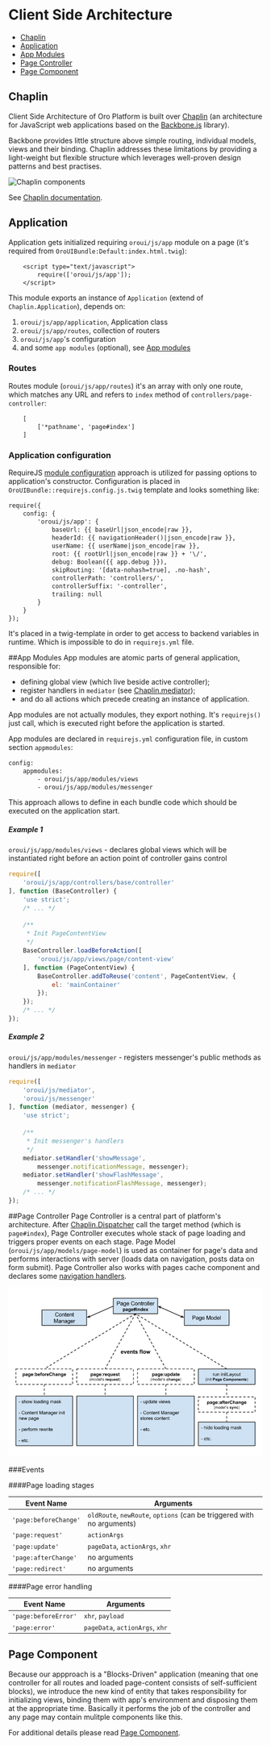 Client Side Architecture
========================

 * [Chaplin](#chaplin)
 * [Application](#application)
 * [App Modules](#app-modules)
 * [Page Controller](#page-controller)
 * [Page Component](#page-component)

## Chaplin

Client Side Architecture of Oro Platform is built over [Chaplin](http://chaplinjs.org/) (an architecture for JavaScript web applications based on the [Backbone.js](http://backbonejs.org/) library).

Backbone provides little structure above simple routing, individual models, views and their binding. Chaplin addresses these limitations by providing a light-weight but flexible structure which leverages well-proven design patterns and best practises.

![Chaplin components](http://chaplinjs.org/images/chaplin-lifecycle.png)

See [Chaplin documentation](http://docs.chaplinjs.org/).

<a name="application"></a>
## Application
Application gets initialized requiring `oroui/js/app` module on a page (it's required from `OroUIBundle:Default:index.html.twig`):
```
    <script type="text/javascript">
        require(['oroui/js/app']);
    </script>
```
This module exports an instance of `Application` (extend of `Chaplin.Application`), depends on:
 1. `oroui/js/app/application`, Application class
 1. `oroui/js/app/routes`, collection of routers
 1. `oroui/js/app`'s configuration
 1. and some `app modules` (optional), see [App modules](#app-modules)

### Routes
Routes module (`oroui/js/app/routes`) it's an array with only one route, which matches any URL and refers to `index` method of `controllers/page-controller`:
```
    [
        ['*pathname', 'page#index']
    ]
```

### Application configuration
RequireJS [module configuration](http://requirejs.org/docs/api.html#config-moduleconfig) approach is utilized for passing options to application's constructor. Configuration is placed in `OroUIBundle::requirejs.config.js.twig` template and looks something like:
```
require({
    config: {
        'oroui/js/app': {
            baseUrl: {{ baseUrl|json_encode|raw }},
            headerId: {{ navigationHeader()|json_encode|raw }},
            userName: {{ userName|json_encode|raw }},
            root: {{ rootUrl|json_encode|raw }} + '\/',
            debug: Boolean({{ app.debug }}),
            skipRouting: '[data-nohash=true], .no-hash',
            controllerPath: 'controllers/',
            controllerSuffix: '-controller',
            trailing: null
        }
    }
});
```
It's placed in a twig-template in order to get access to backend variables in runtime. Which is impossible to do in `requirejs.yml` file.


##App Modules
App modules are atomic parts of general application, responsible for:

 * defining global view (which live beside active controller);
 * register handlers in `mediator` (see [Chaplin.mediator](http://docs.chaplinjs.org/chaplin.mediator.html));
 * and do all actions which precede creating an instance of application.

App modules are not actually modules, they export nothing. It's `requirejs()` just call, which is executed right before the application is started.

App modules are declared in `requirejs.yml` configuration file, in custom section `appmodules`:
```
config:
    appmodules:
        - oroui/js/app/modules/views
        - oroui/js/app/modules/messenger
```
This approach allows to define in each bundle code which should be executed on the application start.

##### Example 1
`oroui/js/app/modules/views` - declares global views which will be instantiated right before an action point of controller gains control
```javascript
require([
    'oroui/js/app/controllers/base/controller'
], function (BaseController) {
    'use strict';
    /* ... */

    /**
     * Init PageContentView
     */
    BaseController.loadBeforeAction([
        'oroui/js/app/views/page/content-view'
    ], function (PageContentView) {
        BaseController.addToReuse('content', PageContentView, {
            el: 'mainContainer'
        });
    });
    /* ... */
});
```
##### Example 2
`oroui/js/app/modules/messenger` - registers messenger's public methods as handlers in `mediator`
```javascript
require([
    'oroui/js/mediator',
    'oroui/js/messenger'
], function (mediator, messenger) {
    'use strict';

    /**
     * Init messenger's handlers
     */
    mediator.setHandler('showMessage',
        messenger.notificationMessage, messenger);
    mediator.setHandler('showFlashMessage',
        messenger.notificationFlashMessage, messenger);
    /* ... */
});
```

##Page Controller
Page Controller is a central part of platform's architecture. After [Chaplin.Dispatcher](http://docs.chaplinjs.org/chaplin.dispatcher.html) call the target method (which is `page#index`), Page Controller executes whole stack of page loading and triggers proper events on each stage. Page Model (`oroui/js/app/models/page-model`) is used as container for page's data and performs interactions with server (loads data on navigation, posts data on form submit). Page Controller also works with pages cache component and declares some [navigation handlers](./mediator-handlers.md#page-controller).

![Page loading flow](./page-controller.png)

###Events

####Page loading stages

Event Name | Arguments
---------- | ---------
`'page:beforeChange'` | `oldRoute`, `newRoute`, `options` (can be triggered with no arguments)
`'page:request'` | `actionArgs`
`'page:update'` | `pageData`, `actionArgs`, `xhr`
`'page:afterChange'` | no arguments
`'page:redirect'` | no arguments

####Page error handling

Event Name | Arguments
---------- | ---------
`'page:beforeError'` | `xhr`, `payload`
`'page:error'` | `pageData`, `actionArgs`, `xhr`

## Page Component
Because our appproach is a "Blocks-Driven" application (meaning that one controller for all routes and loaded page-content consists of self-sufficient blocks), we introduce the new kind of entity that takes responsibility for initializing views, binding them with app's environment and disposing them at the appropriate time. Basically it performs the job of the controller and any page may contain mulitple components like this.

For additional details please read [Page Component](./page-component.md).
